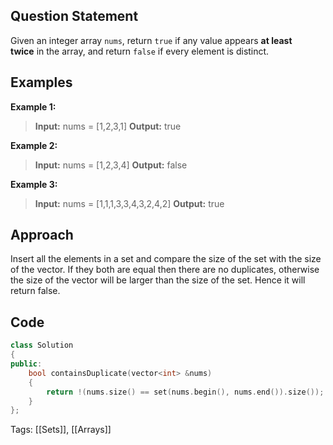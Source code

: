 ## Question Statement
Given an integer array `nums`, return `true` if any value appears **at least twice** in the array, and return `false` if every element is distinct.

## Examples
**Example 1:**
> **Input:** nums = [1,2,3,1]
> **Output:** true

**Example 2:**
> **Input:** nums = [1,2,3,4]
> **Output:** false

**Example 3:**
> **Input:** nums = [1,1,1,3,3,4,3,2,4,2]
> **Output:** true

## Approach
Insert all the elements in a set and compare the size of the set with the size of the vector. If they both are equal then there are no duplicates, otherwise the size of the vector will be larger than the size of the set. Hence it will return false.

## Code
```cpp
class Solution
{
public:
    bool containsDuplicate(vector<int> &nums)
    {
        return !(nums.size() == set(nums.begin(), nums.end()).size());
    }
};
```
Tags: [[Sets]], [[Arrays]]